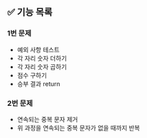 ## ✅ 기능 목록

### 1번 문제

- 예외 사항 테스트
- 각 자리 숫자 더하기
- 각 자리 숫자 곱하기
- 점수 구하기
- 승부 결과 return

### 2번 문제

- 연속되는 중복 문자 제거
- 위 과정을 연속되는 중복 문자가 없을 때까지 반복
